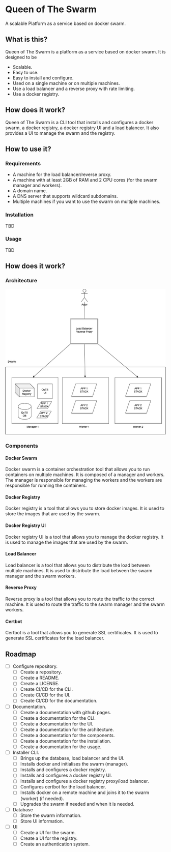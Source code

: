 # Queen of The Swarm

A scalable Platform as a service based on docker swarm.

## What is this?

Queen of The Swarm is a platform as a service based on docker swarm. It is designed to be

- Scalable.
- Easy to use.
- Easy to install and configure.
- Used on a single machine or on multiple machines.
- Use a load balancer and a reverse proxy with rate limiting.
- Use a docker registry.

## How does it work?

Queen of The Swarm is a CLI tool that installs and configures a docker swarm, a docker registry, a docker registry UI and a load balancer. It also provides a UI to manage the swarm and the registry.

## How to use it?

### Requirements

- A machine for the load balancer/reverse proxy.
- A machine with at least 2GB of RAM and 2 CPU cores (for the swarm manager and workers).
- A domain name.
- A DNS server that supports wildcard subdomains.
- Multiple machines if you want to use the swarm on multiple machines.

### Installation

TBD

### Usage

TBD

## How does it work?

### Architecture

![Architecture](./docs/architecture.png)

### Components

#### Docker Swarm

Docker swarm is a container orchestration tool that allows you to run containers on multiple machines. It is composed of a manager and workers. The manager is responsible for managing the workers and the workers are responsible for running the containers.

#### Docker Registry

Docker registry is a tool that allows you to store docker images. It is used to store the images that are used by the swarm.

#### Docker Registry UI

Docker registry UI is a tool that allows you to manage the docker registry. It is used to manage the images that are used by the swarm.

#### Load Balancer

Load balancer is a tool that allows you to distribute the load between multiple machines. It is used to distribute the load between the swarm manager and the swarm workers.

#### Reverse Proxy

Reverse proxy is a tool that allows you to route the traffic to the correct machine. It is used to route the traffic to the swarm manager and the swarm workers.

#### Certbot

Certbot is a tool that allows you to generate SSL certificates. It is used to generate SSL certificates for the load balancer.


## Roadmap

- [ ] Configure repository.
  - [ ] Create a repository.
  - [ ] Create a README.
  - [ ] Create a LICENSE.
  - [ ] Create CI/CD for the CLI.
  - [ ] Create CI/CD for the UI.
  - [ ] Create CI/CD for the documentation.
- [ ] Documentation.
  - [ ] Create a documentation with github pages.
  - [ ] Create a documentation for the CLI.
  - [ ] Create a documentation for the UI.
  - [ ] Create a documentation for the architecture.
  - [ ] Create a documentation for the components.
  - [ ] Create a documentation for the installation.
  - [ ] Create a documentation for the usage.
- [ ] Installer CLI.
  - [ ] Brings up the database, load balancer and the UI.
  - [ ] Installs docker and initialises the swarm (manager).
  - [ ] Installs and configures a docker registry.
  - [ ] Installs and configures a docker registry UI.
  - [ ] Installs and configures a docker registry proxy/load balancer.
  - [ ] Configures certbot for the load balancer.
  - [ ] Installs docker on a remote machine and joins it to the swarm (worker) (if needed).
  - [ ] Upgrades the swarm if needed and when it is needed.
- [ ] Database
  - [ ] Store the swarm information.
  - [ ] Store UI information.
- [ ] UI
  - [ ] Create a UI for the swarm.
  - [ ] Create a UI for the registry.
  - [ ] Create an authentication system.

